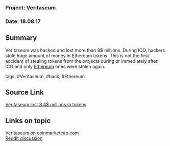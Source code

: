 ### Project: [Veritaseum](../projects/veritaseum.md)
### Date: 18.08.17
## Summary
Veritaseum was hacked and lost more than 8$ millions. 
During ICO, hackers stole huge amount of money in Ethereum tokens. 
This is not the first accident of stealing tokens from the projects during or immediately 
after ICO and only [Ethereum](../projects/ethereum.md) ones were stolen again.

tags: #Veritaseum, #hack, #Ethereum
## Source Link
[Veritaseum lost 8.4$ millions in tokens](https://siliconangle.com/blog/2017/07/24/another-initial-coin-offering-hacked-veritaseum-losing-8-4m/)  
## Links on topic
[Veritaseum on coinmarketcap.com](https://coinmarketcap.com/assets/veritaseum/)  
[Reddit discussion](https://www.reddit.com/r/ethtrader/comments/6p7mel/veritaseum_ico_gets_hacked_and_loses_45m_usd/)  
